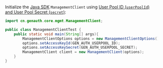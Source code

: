 Initialize the [Java SDK](/reference/sdk-for-java/) `ManagementClient` using [User Pool ID (`userPoolId`) and User Pool Secret (`secret`)](/guides/faqs/get-userpool-id-and-secret.md):

```java
import cn.genauth.core.mgmt.ManagementClient;

public class ManagementClientTest {
    public static void main(String[] args){
        ManagementClientOptions options = new ManagementClientOptions();
        options.setAccessKeyId(GEN_AUTH_USERPOOL_ID);
        options.setAccessKeySecret(GEN_AUTH_USERPOOL_SECRET);
        ManagementClient client = new ManagementClient(options);
    }
}
```
